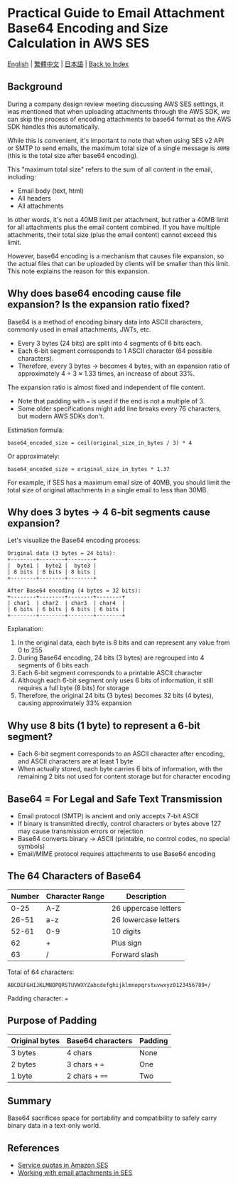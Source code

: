 # Practical Guide to Email Attachment Base64 Encoding and Size Calculation in AWS SES

[English](07_aws_ses_attachment_base64_sizing.md) | [繁體中文](../zh-tw/07_aws_ses_attachment_base64_sizing.md) | [日本語](../ja/07_aws_ses_attachment_base64_sizing.md) | [Back to Index](../README.md) 

## Background
During a company design review meeting discussing AWS SES settings, it was mentioned that when uploading attachments through the AWS SDK, we can skip the process of encoding attachments to base64 format as the AWS SDK handles this automatically.

While this is convenient, it's important to note that when using SES v2 API or SMTP to send emails, the maximum total size of a single message is `40MB` (this is the total size after base64 encoding).

This "maximum total size" refers to the sum of all content in the email, including:
- Email body (text, html)
- All headers
- All attachments

In other words, it's not a 40MB limit per attachment, but rather a 40MB limit for all attachments plus the email content combined. If you have multiple attachments, their total size (plus the email content) cannot exceed this limit.

However, base64 encoding is a mechanism that causes file expansion, so the actual files that can be uploaded by clients will be smaller than this limit. This note explains the reason for this expansion.

## Why does base64 encoding cause file expansion? Is the expansion ratio fixed?

Base64 is a method of encoding binary data into ASCII characters, commonly used in email attachments, JWTs, etc.

* Every 3 bytes (24 bits) are split into 4 segments of 6 bits each.
* Each 6-bit segment corresponds to 1 ASCII character (64 possible characters).
* Therefore, every 3 bytes → becomes 4 bytes, with an expansion ratio of approximately 4 ÷ 3 ≈ 1.33 times, an increase of about 33%.

The expansion ratio is almost fixed and independent of file content.

* Note that padding with `=` is used if the end is not a multiple of 3.
* Some older specifications might add line breaks every 76 characters, but modern AWS SDKs don't.

Estimation formula:

```plaintext
base64_encoded_size = ceil(original_size_in_bytes / 3) * 4
```

Or approximately:

```plaintext
base64_encoded_size ≈ original_size_in_bytes * 1.37
```

For example, if SES has a maximum email size of 40MB, you should limit the total size of original attachments in a single email to less than 30MB.

## Why does 3 bytes → 4 6-bit segments cause expansion?

Let's visualize the Base64 encoding process:

```
Original data (3 bytes = 24 bits):
+--------+--------+--------+
|  byte1 |  byte2 |  byte3 |
| 8 bits | 8 bits | 8 bits |
+--------+--------+--------+

After Base64 encoding (4 bytes = 32 bits):
+--------+--------+--------+--------+
| char1  | char2  | char3  | char4  |
| 6 bits | 6 bits | 6 bits | 6 bits |
+--------+--------+--------+--------+
```

Explanation:
1. In the original data, each byte is 8 bits and can represent any value from 0 to 255
2. During Base64 encoding, 24 bits (3 bytes) are regrouped into 4 segments of 6 bits each
3. Each 6-bit segment corresponds to a printable ASCII character
4. Although each 6-bit segment only uses 6 bits of information, it still requires a full byte (8 bits) for storage
5. Therefore, the original 24 bits (3 bytes) becomes 32 bits (4 bytes), causing approximately 33% expansion

## Why use 8 bits (1 byte) to represent a 6-bit segment?

* Each 6-bit segment corresponds to an ASCII character after encoding, and ASCII characters are at least 1 byte
* When actually stored, each byte carries 6 bits of information, with the remaining 2 bits not used for content storage but for character encoding

## Base64 = For Legal and Safe Text Transmission

* Email protocol (SMTP) is ancient and only accepts 7-bit ASCII
* If binary is transmitted directly, control characters or bytes above 127 may cause transmission errors or rejection
* Base64 converts binary → ASCII (printable, no control codes, no special symbols)
* Email/MIME protocol requires attachments to use Base64 encoding

## The 64 Characters of Base64

| Number  | Character Range | Description     |
| ------- | --------------- | --------------- |
| 0-25    | A-Z            | 26 uppercase letters |
| 26-51   | a-z            | 26 lowercase letters |
| 52-61   | 0-9            | 10 digits       |
| 62      | +              | Plus sign       |
| 63      | /              | Forward slash   |

Total of 64 characters:

```
ABCDEFGHIJKLMNOPQRSTUVWXYZabcdefghijklmnopqrstuvwxyz0123456789+/
```

Padding character: `=`

## Purpose of Padding

| Original bytes | Base64 characters | Padding |
| -------------- | ----------------- | ------- |
| 3 bytes        | 4 chars           | None    |
| 2 bytes        | 3 chars + `=`     | One     |
| 1 byte         | 2 chars + `==`    | Two     |

## Summary

Base64 sacrifices space for portability and compatibility to safely carry binary data in a text-only world.

## References
- [Service quotas in Amazon SES](https://docs.aws.amazon.com/ses/latest/dg/quotas.html)
- [Working with email attachments in SES](https://docs.aws.amazon.com/ses/latest/dg/attachments.html)
